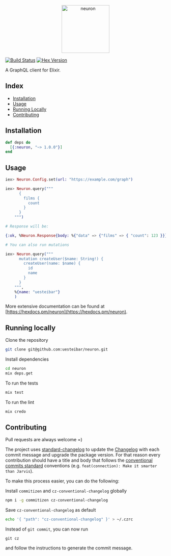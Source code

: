 <p align="center"><img src="logo/horizontal.png" alt="neuron" height="150px"></p>

[![Build Status](https://travis-ci.org/uesteibar/neuron.svg?branch=master)](https://travis-ci.org/uesteibar/neuron)
[![Hex Version](https://img.shields.io/hexpm/v/neuron.svg)](https://hex.pm/packages/neuron)

A GraphQL client for Elixir.

## Index

- [Installation](#installation)
- [Usage](#usage)
- [Running Locally](#running-locally)
- [Contributing](#contributing)


## Installation

```elixir
def deps do
  [{:neuron, "~> 1.0.0"}]
end
```

## Usage

```elixir
iex> Neuron.Config.set(url: "https://example.com/graph")

iex> Neuron.query("""
      {
        films {
          count
        }
      }
    """)

# Response will be:

{:ok, %Neuron.Response{body: %{"data" => {"films" => { "count": 123 }}}%, status_code: 200, headers: []}}

# You can also run mutations

iex> Neuron.query("""
      mutation createUser($name: String!) {
        createUser(name: $name) {
          id
          name
        }
      }
    """,
    %{name: "uesteibar"}
    )
```

More extensive documentation can be found at [https://hexdocs.pm/neuron](https://hexdocs.pm/neuron).

## Running locally

Clone the repository
```bash
git clone git@github.com:uesteibar/neuron.git
```

Install dependencies
```bash
cd neuron
mix deps.get
```

To run the tests
```bash
mix test
```

To run the lint
```elixir
mix credo
```

## Contributing

Pull requests are always welcome =)

The project uses [standard-changelog](https://github.com/conventional-changelog/conventional-changelog) to update the [Changelog](https://github.com/uesteibar/neuron/blob/master/CHANGELOG.md) with each commit message and upgrade the package version.
For that reason every contribution should have a title and body that follows the [conventional commits standard](https://conventionalcommits.org/) conventions (e.g. `feat(connection): Make it smarter than Jarvis`).

To make this process easier, you can do the following:

Install `commitizen` and `cz-conventional-changelog` globally
```bash
npm i -g commitizen cz-conventional-changelog
```

Save `cz-conventional-changelog` as default
```bash
echo '{ "path": "cz-conventional-changelog" }' > ~/.czrc
```

Instead of `git commit`, you can now run
```
git cz
```
and follow the instructions to generate the commit message.
